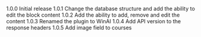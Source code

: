 1.0.0 Initial release
1.0.1 Change the database structure and add the ability to edit the block content
1.0.2 Add the ability to add, remove and edit the content
1.0.3 Renamed the plugin to WinAI
1.0.4 Add API version to the response headers
1.0.5 Add image field to courses